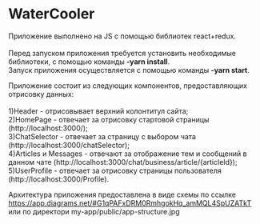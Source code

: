 # WaterCooler
Приложение выполнено на JS с помощью библиотек react+redux.<br /><br />
Перед запуском приложения требуется установить необходимые библиотеки, с помощью команды <b>-yarn install</b>.	<br />
Запуск приложения осуществляется с помощью команды <b>-yarn start</b>.<br />

Приложение состоит из следующих компонентов, предоставляющих отрисовку данных:<br /><br />
1)Header - отрисовывает верхний колонтитул сайта;<br/>
2)HomePage - отвечает за отрисовку стартовой страницы (http://localhost:3000/);<br />
3)ChatSelector - отвечает за страницу с выбором чата (http://localhost:3000/chatSelector);<br />
4)Articles и Messages - отвечают за отображение тем и сообщений в данном чате (http://localhost:3000/chat/business/article/{articleId});<br />
5)UserProfile - отвечает за отрисовку страницы пользователя (http://localhost:3000/Profile).<br />

Архитектура приложения предоставлена в виде схемы по ссылке https://app.diagrams.net/#G1qPAFxDRM0RmhgokHq_amMQL4SpUZATkT
или по директори my-app/public/app-structure.jpg

